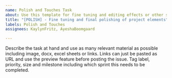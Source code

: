 ```yaml
---
name: Polish and Touches Task
about: Use this template for fine tuning and editing effects or other similar tasks
title: "[POLISH] - Fine tuning and final polishing of project elements"
labels: Polish and Touches
assignees: KaylynFritz, AyeshaBoomgaard

---
```


Describe the task at hand and use as many relevant material as possible including image, docx, excel sheets or links. Links can just be pasted as URL and use the preview feature before posting the issue. Tag label, priority, size and milestone including which sprint this needs to be completed.
